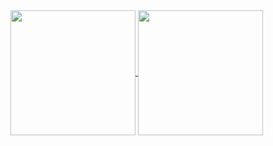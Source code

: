 <a href="https://github.com/anuraghazra/github-readme-stats">
  <img height="200" align="center" src="https://github-readme-stats.vercel.app/api?username=FlorDeBruyne&theme=aura&hide_rank=True" />
</a>
<a href="https://github.com/anuraghazra/convoychat">
  <img height="200" align="center" src="https://github-readme-stats.vercel.app/api/top-langs?username=FlorDeBruyne&theme=aura&layout=compact&langs_count=8&card_width=320" />
</a>
